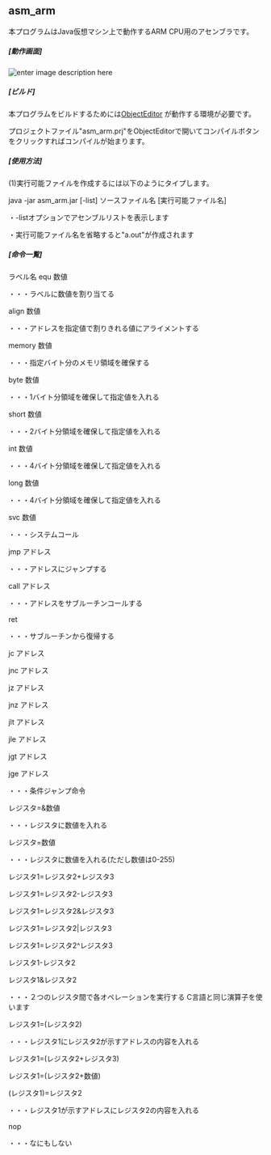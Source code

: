 ## asm_arm
  
本プログラムはJava仮想マシン上で動作するARM CPU用のアセンブラです。
  
##### [動作画面]
  ![enter image description here](https://imgur.com/HIyZYrq.jpg)  
  
##### [ビルド]
  
本プログラムをビルドするためには[ObjectEditor](https://github.com/kousoz80/ObjectEditor) が動作する環境が必要です。
  
  プロジェクトファイル"asm_arm.prj"をObjectEditorで開いてコンパイルボタンをクリックすればコンパイルが始まります。

  ##### [使用方法]
(1)実行可能ファイルを作成するには以下のようにタイプします。

java -jar asm_arm.jar [-list] ソースファイル名 [実行可能ファイル名]



・-listオプションでアセンブルリストを表示します  
  
・実行可能ファイル名を省略すると"a.out"が作成されます

##### [命令一覧]

ラベル名 equ 数値

・・・ラベルに数値を割り当てる


align 数値

・・・アドレスを指定値で割りきれる値にアライメントする


memory 数値

・・・指定バイト分のメモリ領域を確保する


byte 数値

・・・1バイト分領域を確保して指定値を入れる


short 数値

・・・2バイト分領域を確保して指定値を入れる


int 数値

・・・4バイト分領域を確保して指定値を入れる


long 数値

・・・4バイト分領域を確保して指定値を入れる


svc 数値

・・・システムコール


jmp アドレス

・・・アドレスにジャンプする




call アドレス

・・・アドレスをサブルーチンコールする




ret

・・・サブルーチンから復帰する


jc アドレス

jnc アドレス

jz アドレス

jnz アドレス

jlt アドレス

jle アドレス

jgt アドレス

jge アドレス

・・・条件ジャンプ命令



レジスタ=&数値

・・・レジスタに数値を入れる


レジスタ=数値

・・・レジスタに数値を入れる(ただし数値は0-255)


レジスタ1=レジスタ2+レジスタ3

レジスタ1=レジスタ2-レジスタ3

レジスタ1=レジスタ2&レジスタ3

レジスタ1=レジスタ2|レジスタ3

レジスタ1=レジスタ2^レジスタ3

レジスタ1-レジスタ2

レジスタ1&レジスタ2

・・・２つのレジスタ間で各オペレーションを実行する
C言語と同じ演算子を使います


レジスタ1=(レジスタ2)

・・・レジスタ1にレジスタ2が示すアドレスの内容を入れる
  
レジスタ1=(レジスタ2+レジスタ3)
  
レジスタ1=(レジスタ2+数値)



(レジスタ1)=レジスタ2

・・・レジスタ1が示すアドレスにレジスタ2の内容を入れる



nop

・・・なにもしない




